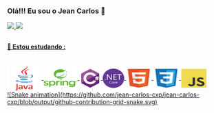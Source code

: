 <!--
- 🔭 I’m currently working on ...
- 🌱 I’m currently learning ...
- 👯 I’m looking to collaborate on ...
- 🤔 I’m looking for help with ...
- 😄 Pronouns: ...
- 💬 Ask me about ...
- 📫 How to reach me: ...
- ⚡ Fun fact: ...
-->

### Olá!!! Eu sou o Jean Carlos 👋

<div>
  <a href="https://github.com/rafaballerini">
  <img height="180em" src="https://github-readme-stats.vercel.app/api?username=jean-carlos-cxp&show_icons=true&theme=dark&include_all_commits=true&count_private=true"/>
  <img height="180em" src="https://github-readme-stats.vercel.app/api/top-langs/?username=jean-carlos-cxp&layout=compact&langs_count=7&theme=dark"/>
</div>
  
##

<h4>🌱 Estou estudando :</h4>
 <div style="display: inline_block"><br>
    <img align="center" alt="Jean-Java" height="60" width="80" src="https://github.com/devicons/devicon/blob/master/icons/java/java-original-wordmark.svg">
    <img align="center" alt="Jean-Spring" height="60" width="80" src="https://github.com/devicons/devicon/blob/master/icons/spring/spring-original-wordmark.svg">
    <img align="center" alt="Jean-C#" height="45" width="50" src="https://github.com/devicons/devicon/blob/master/icons/csharp/csharp-original.svg">
    <img align="center" alt="Jean-DotNeT" height="45" width="50" src="https://github.com/devicons/devicon/blob/master/icons/dotnetcore/dotnetcore-original.svg">
    <img align="center" alt="Jean-HTML" height="45" width="60" src="https://github.com/devicons/devicon/blob/master/icons/html5/html5-original.svg">
    <img align="center" alt="Jean-CSS" height="45" width="60" src="https://github.com/devicons/devicon/blob/master/icons/css3/css3-original.svg">
    <img align="center" alt="Jean-JS" height="45" width="60" src="https://github.com/devicons/devicon/blob/master/icons/javascript/javascript-original.svg">
  </div>
  
<div>
  ![Snake animation](https://github.com/jean-carlos-cxp/jean-carlos-cxp/blob/output/github-contribution-grid-snake.svg)
</div>
  



  
 
 

